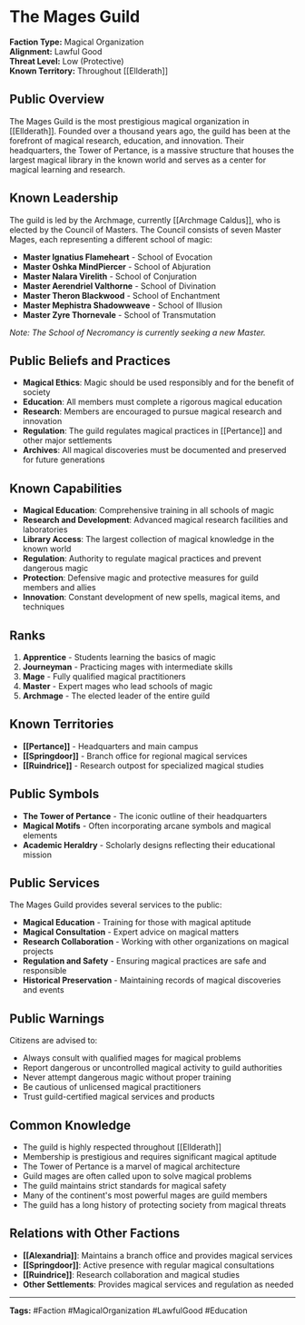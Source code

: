 # The Mages Guild

**Faction Type:** Magical Organization  
**Alignment:** Lawful Good  
**Threat Level:** Low (Protective)  
**Known Territory:** Throughout [[Ellderath]]

## Public Overview

The Mages Guild is the most prestigious magical organization in [[Ellderath]]. Founded over a thousand years ago, the guild has been at the forefront of magical research, education, and innovation. Their headquarters, the Tower of Pertance, is a massive structure that houses the largest magical library in the known world and serves as a center for magical learning and research.

## Known Leadership

The guild is led by the Archmage, currently [[Archmage Caldus]], who is elected by the Council of Masters. The Council consists of seven Master Mages, each representing a different school of magic:

- **Master Ignatius Flameheart** - School of Evocation
- **Master Oshka MindPiercer** - School of Abjuration
- **Master Nalara Virelith** - School of Conjuration
- **Master Aerendriel Valthorne** - School of Divination
- **Master Theron Blackwood** - School of Enchantment
- **Master Mephistra Shadowweave** - School of Illusion
- **Master Zyre Thornevale** - School of Transmutation

_Note: The School of Necromancy is currently seeking a new Master._

## Public Beliefs and Practices

- **Magical Ethics**: Magic should be used responsibly and for the benefit of society
- **Education**: All members must complete a rigorous magical education
- **Research**: Members are encouraged to pursue magical research and innovation
- **Regulation**: The guild regulates magical practices in [[Pertance]] and other major settlements
- **Archives**: All magical discoveries must be documented and preserved for future generations

## Known Capabilities

- **Magical Education**: Comprehensive training in all schools of magic
- **Research and Development**: Advanced magical research facilities and laboratories
- **Library Access**: The largest collection of magical knowledge in the known world
- **Regulation**: Authority to regulate magical practices and prevent dangerous magic
- **Protection**: Defensive magic and protective measures for guild members and allies
- **Innovation**: Constant development of new spells, magical items, and techniques

## Ranks

1. **Apprentice** - Students learning the basics of magic
2. **Journeyman** - Practicing mages with intermediate skills
3. **Mage** - Fully qualified magical practitioners
4. **Master** - Expert mages who lead schools of magic
5. **Archmage** - The elected leader of the entire guild

## Known Territories

- **[[Pertance]]** - Headquarters and main campus
- **[[Springdoor]]** - Branch office for regional magical services
- **[[Ruindrice]]** - Research outpost for specialized magical studies

## Public Symbols

- **The Tower of Pertance** - The iconic outline of their headquarters
- **Magical Motifs** - Often incorporating arcane symbols and magical elements
- **Academic Heraldry** - Scholarly designs reflecting their educational mission

## Public Services

The Mages Guild provides several services to the public:

- **Magical Education** - Training for those with magical aptitude
- **Magical Consultation** - Expert advice on magical matters
- **Research Collaboration** - Working with other organizations on magical projects
- **Regulation and Safety** - Ensuring magical practices are safe and responsible
- **Historical Preservation** - Maintaining records of magical discoveries and events

## Public Warnings

Citizens are advised to:

- Always consult with qualified mages for magical problems
- Report dangerous or uncontrolled magical activity to guild authorities
- Never attempt dangerous magic without proper training
- Be cautious of unlicensed magical practitioners
- Trust guild-certified magical services and products

## Common Knowledge

- The guild is highly respected throughout [[Ellderath]]
- Membership is prestigious and requires significant magical aptitude
- The Tower of Pertance is a marvel of magical architecture
- Guild mages are often called upon to solve magical problems
- The guild maintains strict standards for magical safety
- Many of the continent's most powerful mages are guild members
- The guild has a long history of protecting society from magical threats

## Relations with Other Factions

- **[[Alexandria]]**: Maintains a branch office and provides magical services
- **[[Springdoor]]**: Active presence with regular magical consultations
- **[[Ruindrice]]**: Research collaboration and magical studies
- **Other Settlements**: Provides magical services and regulation as needed

---

**Tags:** #Faction #MagicalOrganization #LawfulGood #Education
